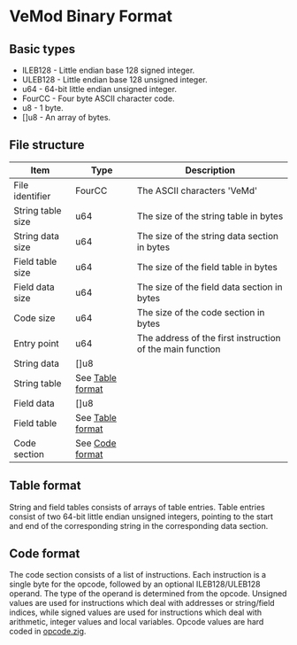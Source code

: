 # VeMod Binary Format

## Basic types
* ILEB128 - Little endian base 128 signed integer. 
* ULEB128 - Little endian base 128 unsigned integer.
* u64 - 64-bit little endian unsigned integer. 
* FourCC - Four byte ASCII character code.
* u8 - 1 byte.
* []u8 - An array of bytes.

## File structure
| Item | Type | Description |
|------|------|-------------|
| File identifier | FourCC | The ASCII characters 'VeMd' |
| String table size | u64 | The size of the string table in bytes |
| String data size | u64 | The size of the string data section in bytes |
| Field table size | u64 | The size of the field table in bytes |
| Field data size | u64 | The size of the field data section in bytes |
| Code size | u64 | The size of the code section in bytes |
| Entry point | u64 | The address of the first instruction of the main function |
| String data | []u8 ||
| String table | See [Table format](#Table-format) ||
| Field data | []u8 ||
| Field table | See [Table format](#Table-format) ||
| Code section | See [Code format](#Code-format) ||

## Table format
String and field tables consists of arrays of table entries.
Table entries consist of two 64-bit little endian unsigned integers, 
pointing to the start and end of the corresponding string in the
corresponding data section.

## Code format
The code section consists of a list of instructions. Each instruction
is a single byte for the opcode, followed by an optional ILEB128/ULEB128 operand.
The type of the operand is determined from the opcode. Unsigned values are used for
instructions which deal with addresses or string/field indices, while signed values are used
for instructions which deal with arithmetic, integer values and local variables.
Opcode values are hard coded in [opcode.zig](../arch/opcode.zig).
